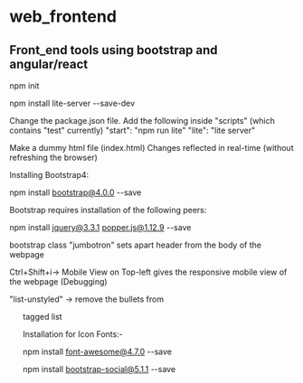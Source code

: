 # web_frontend
## Front_end tools using bootstrap and angular/react

npm init 

npm install lite-server --save-dev

Change the package.json file. Add the following inside "scripts" (which contains "test" currently)
"start": "npm run lite"
"lite": "lite server"

Make a dummy html file (index.html)
Changes reflected in real-time (without refreshing the browser)

Installing Bootstrap4:

npm install bootstrap@4.0.0 --save

Bootstrap requires installation of the following peers:

npm install jquery@3.3.1 popper.js@1.12.9 --save

bootstrap class "jumbotron" sets apart header from the body of the webpage

Ctrl+Shift+i-> Mobile View on Top-left gives the responsive mobile view of the webpage (Debugging)

"list-unstyled" -> remove the bullets from <ul> tagged list

Installation for Icon Fonts:-

npm install font-awesome@4.7.0 --save

npm install bootstrap-social@5.1.1 --save 

